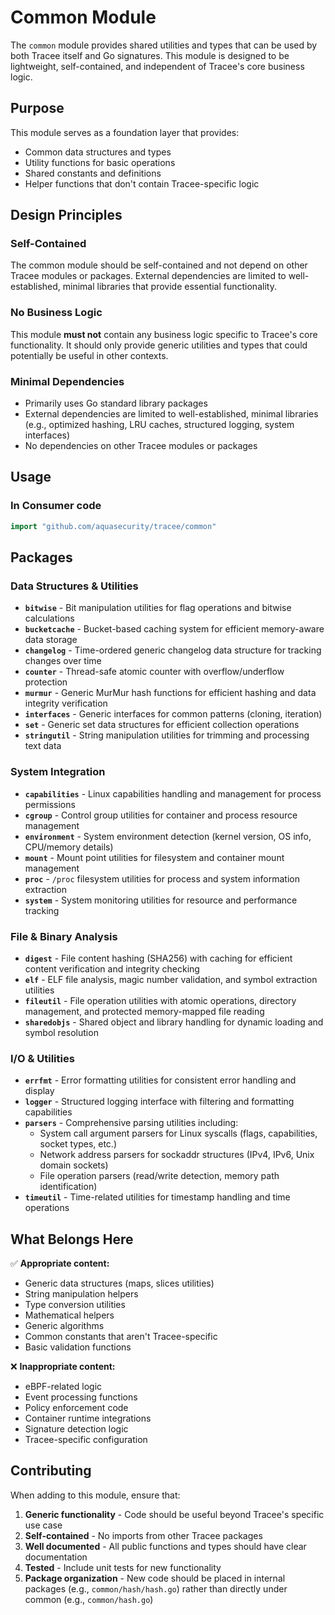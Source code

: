 # Common Module

The `common` module provides shared utilities and types that can be used by both Tracee itself and Go signatures. This module is designed to be lightweight, self-contained, and independent of Tracee's core business logic.

## Purpose

This module serves as a foundation layer that provides:
- Common data structures and types
- Utility functions for basic operations
- Shared constants and definitions
- Helper functions that don't contain Tracee-specific logic

## Design Principles

### Self-Contained
The common module should be self-contained and not depend on other Tracee modules or packages. External dependencies are limited to well-established, minimal libraries that provide essential functionality.

### No Business Logic
This module **must not** contain any business logic specific to Tracee's core functionality. It should only provide generic utilities and types that could potentially be useful in other contexts.

### Minimal Dependencies
- Primarily uses Go standard library packages
- External dependencies are limited to well-established, minimal libraries (e.g., optimized hashing, LRU caches, structured logging, system interfaces)
- No dependencies on other Tracee modules or packages

## Usage

### In Consumer code
```go
import "github.com/aquasecurity/tracee/common"
```

## Packages

### Data Structures & Utilities
- **`bitwise`** - Bit manipulation utilities for flag operations and bitwise calculations
- **`bucketcache`** - Bucket-based caching system for efficient memory-aware data storage
- **`changelog`** - Time-ordered generic changelog data structure for tracking changes over time
- **`counter`** - Thread-safe atomic counter with overflow/underflow protection
- **`murmur`** - Generic MurMur hash functions for efficient hashing and data integrity verification
- **`interfaces`** - Generic interfaces for common patterns (cloning, iteration)
- **`set`** - Generic set data structures for efficient collection operations
- **`stringutil`** - String manipulation utilities for trimming and processing text data


### System Integration
- **`capabilities`** - Linux capabilities handling and management for process permissions
- **`cgroup`** - Control group utilities for container and process resource management
- **`environment`** - System environment detection (kernel version, OS info, CPU/memory details)
- **`mount`** - Mount point utilities for filesystem and container mount management
- **`proc`** - `/proc` filesystem utilities for process and system information extraction
- **`system`** - System monitoring utilities for resource and performance tracking

### File & Binary Analysis
- **`digest`** - File content hashing (SHA256) with caching for efficient content verification and integrity checking
- **`elf`** - ELF file analysis, magic number validation, and symbol extraction utilities
- **`fileutil`** - File operation utilities with atomic operations, directory management, and protected memory-mapped file reading
- **`sharedobjs`** - Shared object and library handling for dynamic loading and symbol resolution

### I/O & Utilities
- **`errfmt`** - Error formatting utilities for consistent error handling and display
- **`logger`** - Structured logging interface with filtering and formatting capabilities
- **`parsers`** - Comprehensive parsing utilities including:
  - System call argument parsers for Linux syscalls (flags, capabilities, socket types, etc.)
  - Network address parsers for sockaddr structures (IPv4, IPv6, Unix domain sockets)
  - File operation parsers (read/write detection, memory path identification)
- **`timeutil`** - Time-related utilities for timestamp handling and time operations

## What Belongs Here

✅ **Appropriate content:**
- Generic data structures (maps, slices utilities)
- String manipulation helpers
- Type conversion utilities  
- Mathematical helpers
- Generic algorithms
- Common constants that aren't Tracee-specific
- Basic validation functions

❌ **Inappropriate content:**
- eBPF-related logic
- Event processing functions
- Policy enforcement code
- Container runtime integrations
- Signature detection logic
- Tracee-specific configuration

## Contributing

When adding to this module, ensure that:

1. **Generic functionality** - Code should be useful beyond Tracee's specific use case
2. **Self-contained** - No imports from other Tracee packages
3. **Well documented** - All public functions and types should have clear documentation
4. **Tested** - Include unit tests for new functionality
5. **Package organization** - New code should be placed in internal packages (e.g., `common/hash/hash.go`) rather than directly under common (e.g., `common/hash.go`)
